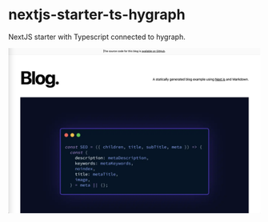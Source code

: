 # nextjs-starter-ts-hygraph

NextJS starter with Typescript connected to hygraph.

![image](./image.png)
